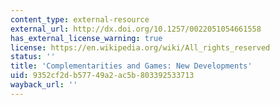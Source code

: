 ```yaml
---
content_type: external-resource
external_url: http://dx.doi.org/10.1257/0022051054661558
has_external_license_warning: true
license: https://en.wikipedia.org/wiki/All_rights_reserved
status: ''
title: 'Complementarities and Games: New Developments'
uid: 9352cf2d-b577-49a2-ac5b-803392533713
wayback_url: ''
---
```

